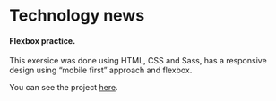 # Technology news
#### Flexbox practice.

This exersice was done using HTML, CSS and Sass, has a responsive design using “mobile first” approach and flexbox.

You can see the project [here](https://julianaquiroz18.github.io/technology_news/).
